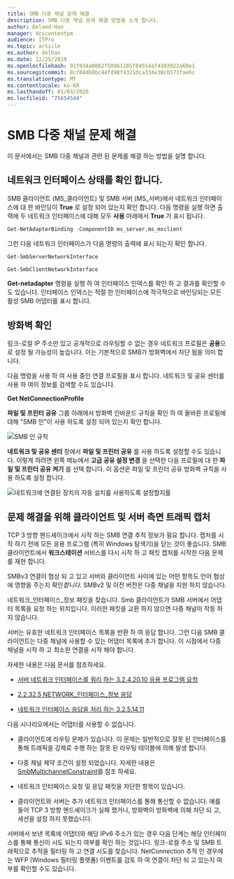 ```yaml
---
title: SMB 다중 채널 문제 해결
description: SMB 다중 채널 문제 해결 방법을 소개 합니다.
author: Deland-Han
manager: dcscontentpm
audience: ITPro
ms.topic: article
ms.author: delhan
ms.date: 12/25/2019
ms.openlocfilehash: 91f034a0062f509b1185f04554af4383022a68e1
ms.sourcegitcommit: 8cf04db0bc44fd98f4321dca334e38c6573fae6c
ms.translationtype: MT
ms.contentlocale: ko-KR
ms.lasthandoff: 01/03/2020
ms.locfileid: "75654544"
---
```

# <a name="smb-multichannel-troubleshooting"></a>SMB 다중 채널 문제 해결

이 문서에서는 SMB 다중 채널과 관련 된 문제를 해결 하는 방법을 설명 합니다.

## <a name="check-the-network-interface-status"></a>네트워크 인터페이스 상태를 확인 합니다.

SMB 클라이언트 (MS\_클라이언트) 및 SMB 서버 (MS\_서버)에서 네트워크 인터페이스에 대 한 바인딩이 **True** 로 설정 되어 있는지 확인 합니다. 다음 명령을 실행 하면 출력에 두 네트워크 인터페이스에 대해 모두 **사용** 아래에서 **True** 가 표시 됩니다.

```PowerShell
Get-NetAdapterBinding -ComponentID ms_server,ms_msclient
```

그런 다음 네트워크 인터페이스가 다음 명령의 출력에 표시 되는지 확인 합니다.

```PowerShell
Get-SmbServerNetworkInterface
```

```PowerShell
Get-SmbClientNetworkInterface
```

**Get-netadapter** 명령을 실행 하 여 인터페이스 인덱스를 확인 하 고 결과를 확인할 수도 있습니다. 인터페이스 인덱스는 적절 한 인터페이스에 적극적으로 바인딩되는 모든 활성 SMB 어댑터를 표시 합니다.

## <a name="check-the-firewall"></a>방화벽 확인

링크-로컬 IP 주소만 있고 공개적으로 라우팅할 수 없는 경우 네트워크 프로필은 **공용**으로 설정 될 가능성이 높습니다. 이는 기본적으로 SMB가 방화벽에서 차단 됨을 의미 합니다.

다음 명령을 사용 하 여 사용 중인 연결 프로필을 표시 합니다. 네트워크 및 공유 센터를 사용 하 여이 정보를 검색할 수도 있습니다.

**Get NetConnectionProfile**

**파일 및 프린터 공유** 그룹 아래에서 방화벽 인바운드 규칙을 확인 하 여 올바른 프로필에 대해 "SMB 인"이 사용 하도록 설정 되어 있는지 확인 합니다.

![SMB 인 규칙](media/smb-multichannel-troubleshooting-1.png)

**네트워크 및 공유 센터** 창에서 **파일 및 프린터 공유** 를 사용 하도록 설정할 수도 있습니다. 이렇게 하려면 왼쪽 메뉴에서 **고급 공유 설정 변경** 을 선택한 다음 프로필에 대 한 **파일 및 프린터 공유 켜기** 를 선택 합니다. 이 옵션은 파일 및 프린터 공유 방화벽 규칙을 사용 하도록 설정 합니다.

![네트워크에 연결된 장치의 자동 설치를 사용하도록 설정할지를](media/smb-multichannel-troubleshooting-2.png)

## <a name="capture-client-and-server-sided-traffic-for-troubleshooting"></a>문제 해결을 위해 클라이언트 및 서버 측면 트래픽 캡처

TCP 3 방향 핸드셰이크에서 시작 하는 SMB 연결 추적 정보가 필요 합니다. 캡처를 시작 하기 전에 모든 응용 프로그램 (특히 Windows 탐색기)을 닫는 것이 좋습니다. SMB 클라이언트에서 **워크스테이션** 서비스를 다시 시작 하 고 패킷 캡처를 시작한 다음 문제를 재현 합니다.

SMBv3 연결이 협상 되 고 있고 서버와 클라이언트 사이에 있는 어떤 항목도 언어 협상에 영향을 주는지 확인*합니다.* SMBv2 및 이전 버전은 다중 채널을 지원 하지 않습니다.

네트워크\_인터페이스\_정보 패킷을 찾습니다. Smb 클라이언트가 SMB 서버에서 어댑터 목록을 요청 하는 위치입니다. 이러한 패킷을 교환 하지 않으면 다중 채널이 작동 하지 않습니다.

서버는 유효한 네트워크 인터페이스 목록을 반환 하 여 응답 합니다. 그런 다음 SMB 클라이언트는 다중 채널에 사용할 수 있는 어댑터 목록에 추가 합니다. 이 시점에서 다중 채널을 시작 하 고 최소한 연결을 시작 해야 합니다.

자세한 내용은 다음 문서를 참조하세요.

- [서버 네트워크 인터페이스를 쿼리 하는 3.2.4.20.10 응용 프로그램 요청](https://docs.microsoft.com/openspecs/windows_protocols/ms-smb2/147adde4-d936-4597-924a-8caa3429c6b0)

- [2.2.32.5 NETWORK\_인터페이스\_정보 응답](https://docs.microsoft.com/openspecs/windows_protocols/ms-smb2/fcd862d1-1b85-42df-92b1-e103199f531f)

- [네트워크 인터페이스 응답을 처리 하는 3.2.5.14.11](https://docs.microsoft.com/openspecs/windows_protocols/ms-smb2/5459722b-1eaa-4ead-b465-284363264cad)

다음 시나리오에서는 어댑터를 사용할 수 없습니다.

- 클라이언트에 라우팅 문제가 있습니다. 이 문제는 일반적으로 잘못 된 인터페이스를 통해 트래픽을 강제로 수행 하는 잘못 된 라우팅 테이블에 의해 발생 합니다.

- 다중 채널 제약 조건이 설정 되었습니다. 자세한 내용은 [SmbMultichannelConstraint](https://docs.microsoft.com/powershell/module/smbshare/new-smbmultichannelconstraint)를 참조 하세요.

- 네트워크 인터페이스 요청 및 응답 패킷을 차단한 항목이 있습니다.

- 클라이언트와 서버는 추가 네트워크 인터페이스를 통해 통신할 수 없습니다. 예를 들어 TCP 3 방향 핸드셰이크가 실패 했거나, 방화벽이 방화벽에 의해 차단 되 고, 세션을 설정 하지 못했습니다.

서버에서 보낸 목록에 어댑터와 해당 IPv6 주소가 있는 경우 다음 단계는 해당 인터페이스를 통해 통신이 시도 되는지 여부를 확인 하는 것입니다. 링크-로컬 주소 및 SMB 트래픽으로 추적을 필터링 하 고 연결 시도를 찾습니다. NetConnection 추적 인 경우에는 WFP (Windows 필터링 플랫폼) 이벤트를 검토 하 여 연결이 차단 되 고 있는지 여부를 확인할 수도 있습니다.
